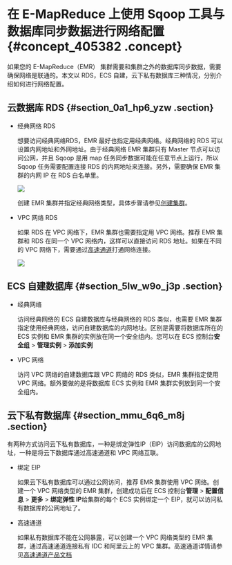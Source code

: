 # 在 E-MapReduce 上使用 Sqoop 工具与数据库同步数据进行网络配置 {#concept_405382 .concept}

如果您的 E-MapReduce（EMR） 集群需要和集群之外的数据库同步数据，需要确保网络是联通的。本文以 RDS，ECS 自建，云下私有数据库三种情况，分别介绍如何进行网络配置。

## 云数据库 RDS {#section_0a1_hp6_yzw .section}

-   经典网络 RDS

    想要访问经典网络RDS，EMR 最好也指定用经典网络。经典网络的 RDS 可以设置内网地址和外网地址。由于经典网络 EMR 集群只有 Master 节点可以访问公网，并且 Sqoop 是用 map 任务同步数据可能在任意节点上运行，所以 Sqoop 任务需要配置连接 RDS 的内网地址来连接。另外，需要确保 EMR 集群的内网 IP 在 RDS 白名单里。

    ![](http://static-aliyun-doc.oss-cn-hangzhou.aliyuncs.com/assets/img/328059/156162766548260_zh-CN.png)

    创建 EMR 集群并指定经典网络类型，具体步骤请参见[创建集群](../../../../intl.zh-CN/集群规划与配置/集群配置/创建集群.md#)。

-   VPC 网络 RDS

    如果 RDS 在 VPC 网络下，EMR 集群也需要指定用 VPC 网络。推荐 EMR 集群和 RDS 在同一个 VPC 网络内，这样可以直接访问 RDS 地址。如果在不同的 VPC 网络下，需要通过[高速通道](https://www.alibabacloud.com/help/zh/product/27782.html)打通网络连接。

    ![](http://static-aliyun-doc.oss-cn-hangzhou.aliyuncs.com/assets/img/328059/156162766648269_zh-CN.png)


## ECS 自建数据库 {#section_5lw_w9o_j3p .section}

-   经典网络

    访问经典网络的 ECS 自建数据库与经典网络的 RDS 类似，也需要 EMR 集群指定使用经典网络，访问自建数据库的内网地址。区别是需要将数据库所在的 ECS 实例和 EMR 集群的实例放在同一个安全组内。您可以在 ECS 控制台**安全组** \> **管理实例** \> **添加实例** 

-   VPC 网络

    访问 VPC 网络的自建数据库跟 VPC 网络的 RDS 类似，EMR 集群指定使用 VPC 网络。额外要做的是将数据库 ECS 实例和 EMR 集群实例放到同一个安全组内。


## 云下私有数据库 {#section_mmu_6q6_m8j .section}

有两种方式访问云下私有数据库，一种是绑定弹性IP（EIP）访问数据库的公网地址，一种是将云下数据库通过高速通道和 VPC 网络互联。

-   绑定 EIP

    如果云下私有数据库可以通过公网访问，推荐 EMR 集群使用 VPC 网络。创建一个 VPC 网络类型的 EMR 集群，创建成功后在 ECS 控制台**管理** \> **配置信息** \> **更多** \> **绑定弹性 IP**给集群的每个 ECS 实例绑定一个 EIP，就可以访问私有数据库的公网地址了。

-   高速通道

    如果私有数据库不能在公网暴露，可以创建一个 VPC 网络类型的 EMR 集群，通过高速通道连接私有 IDC 和阿里云上的 VPC 集群。高速通道详情请参见[高速通道产品文档](https://www.alibabacloud.com/help/zh/product/27782.html) 


